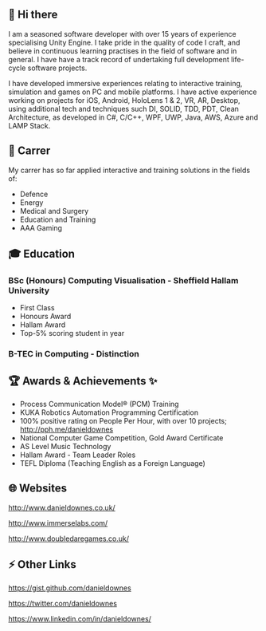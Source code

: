 ## 👋 Hi there

I am a seasoned software developer with over 15 years of experience specialising Unity Engine. I take pride in the quality of code I craft, and believe in continuous learning practises in the field of software and in general. I have have a track record of undertaking full development life-cycle software projects.

I have developed immersive experiences relating to interactive training, simulation and games on PC and mobile platforms. I have active experience working on projects for iOS, Android, HoloLens 1 & 2, VR, AR, Desktop, using additional tech and techniques such DI, SOLID, TDD, PDT, Clean Architecture, as developed in C#, C/C++, WPF, UWP, Java, AWS, Azure and LAMP Stack.


## 💼 Carrer

My carrer has so far applied interactive and training solutions in the fields of:

 - Defence
 - Energy
 - Medical and Surgery
 - Education and Training
 - AAA Gaming


## 🎓 Education

### BSc (Honours) Computing Visualisation - Sheffield Hallam University

 - First Class
 - Honours Award
 - Hallam Award
 - Top-5% scoring student in year
 
### B-TEC in Computing - Distinction


## 🏆 Awards & Achievements ✨

 - Process Communication Model® (PCM) Training
 - KUKA Robotics Automation Programming Certification
 - 100% positive rating on People Per Hour, with over 10 projects; http://pph.me/danieldownes
 - National Computer Game Competition, Gold Award Certificate		
 - AS Level Music Technology
 - Hallam Award - Team Leader Roles
 - TEFL Diploma (Teaching English as a Foreign Language)


## 🌐 Websites

http://www.danieldownes.co.uk/

http://www.immerselabs.com/

http://www.doubledaregames.co.uk/


## ⚡ Other Links

https://gist.github.com/danieldownes

https://twitter.com/danieldownes

https://www.linkedin.com/in/danieldownes/


<!--
**danieldownes/danieldownes** is a ✨ _special_ ✨ repository because its `README.md` (this file) appears on your GitHub profile.

Here are some ideas to get you started:

- 🔭 I’m currently working on ...
- 🌱 I’m currently learning ...
- 👯 I’m looking to collaborate on ...
- 🤔 I’m looking for help with ...
- 💬 Ask me about ...
- 📫 How to reach me: ...
- 😄 Pronouns: ...
- ⚡ Fun fact: ...
-->
